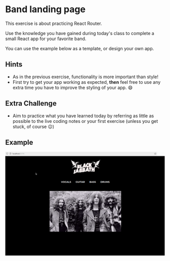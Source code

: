 # Band landing page

This exercise is about practicing React Router. 

Use the knowledge you have gained during today's class to complete a small React app for your favorite band.

You can use the example below as a template, or design your own app.

## Hints

- As in the previous exercise, functionality is more important than style!
- First try to get your app working as expected, **then** feel free to use any extra time you have to improve the styling of your app. :smile:

## Extra Challenge

- Aim to practice what you have learned today by referring as little as possible to the live coding notes or your first exercise (unless you get stuck, of course :wink:)

## Example

![](preview.gif)